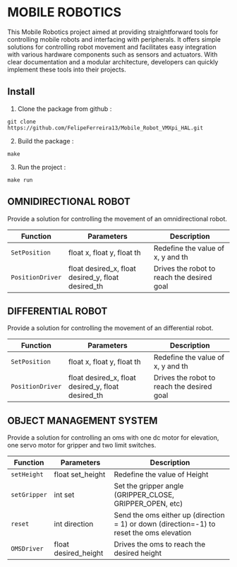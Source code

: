 # MOBILE ROBOTICS 
This Mobile Robotics project aimed at providing straightforward tools for controlling mobile robots and interfacing with peripherals. It offers simple solutions for controlling robot movement and facilitates easy integration with various hardware components such as sensors and actuators. With clear documentation and a modular architecture, developers can quickly implement these tools into their projects. 

## Install
  1. Clone the package from github :

    git clone https://github.com/FelipeFerreira13/Mobile_Robot_VMXpi_HAL.git

  2. Build the package :

    make
     
  3. Run the project :

    make run

## OMNIDIRECTIONAL ROBOT
Provide a solution for controlling the movement of an omnidirectional robot.


| **Function**   | **Parameters** | **Description**                            |
|----------------|-----------------|--------------------------------------------|
| `SetPosition`    | float x, float y, float th | Redefine the value of x, y and th          |
| `PositionDriver` | float desired_x, float desired_y, float desired_th | Drives the robot to reach the desired goal |

## DIFFERENTIAL ROBOT
Provide a solution for controlling the movement of an differential robot.


| **Function**   | **Parameters** | **Description**                            |
|----------------|-----------------|--------------------------------------------|
| `SetPosition`    | float x, float y, float th | Redefine the value of x, y and th          |
| `PositionDriver` | float desired_x, float desired_y, float desired_th | Drives the robot to reach the desired goal |

## OBJECT MANAGEMENT SYSTEM
Provide a solution for controlling an oms with one dc motor for elevation, one servo motor for gripper and two limit switches.

| **Function**     | **Parameters** | **Description**                            |
|------------------|-----------------|--------------------------------------------|
| `setHeight`      | float set_height | Redefine the value of Height          |
| `setGripper`     | int set            | Set the gripper angle (GRIPPER_CLOSE, GRIPPER_OPEN, etc) |
| `reset`          | int direction      | Send the oms either up (direction = 1) or down (direction=-1) to reset the oms elevation |
| `OMSDriver` | float desired_height | Drives the oms to reach the desired height |
